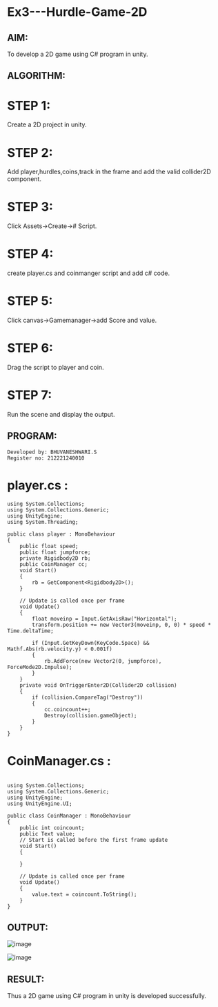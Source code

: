 # Ex3---Hurdle-Game-2D

## AIM:
To develop a 2D game using C# program in unity.

## ALGORITHM:

# STEP 1:
Create a 2D project in unity.

# STEP 2:
Add player,hurdles,coins,track in the frame and add the valid collider2D component.

# STEP 3:
Click Assets->Create-># Script.

# STEP 4:
create player.cs and coinmanger script and add c# code.

# STEP 5:
Click canvas->Gamemanager->add Score and value.

# STEP 6:
Drag the script to player and coin.

# STEP 7:
Run the scene and display the output.
## PROGRAM:
```
Developed by: BHUVANESHWARI.S
Register no: 212221240010
```
# player.cs :
```
using System.Collections;
using System.Collections.Generic;
using UnityEngine;
using System.Threading;

public class player : MonoBehaviour
{
    public float speed;
    public float jumpforce;
    private Rigidbody2D rb;
    public CoinManager cc;
    void Start()
    {
        rb = GetComponent<Rigidbody2D>();
    }

    // Update is called once per frame
    void Update()
    {
        float moveinp = Input.GetAxisRaw("Horizontal");
        transform.position += new Vector3(moveinp, 0, 0) * speed * Time.deltaTime;

        if (Input.GetKeyDown(KeyCode.Space) && Mathf.Abs(rb.velocity.y) < 0.001f)
        {
            rb.AddForce(new Vector2(0, jumpforce), ForceMode2D.Impulse);
        }
    }
    private void OnTriggerEnter2D(Collider2D collision)
    {
        if (collision.CompareTag("Destroy"))
        {
            cc.coincount++;
            Destroy(collision.gameObject);
        }
    }
}
```
# CoinManager.cs :
```

using System.Collections;
using System.Collections.Generic;
using UnityEngine;
using UnityEngine.UI;

public class CoinManager : MonoBehaviour
{
    public int coincount;
    public Text value;
    // Start is called before the first frame update
    void Start()
    {
        
    }

    // Update is called once per frame
    void Update()
    {
        value.text = coincount.ToString(); 
    }
}
```
## OUTPUT:

![image](https://github.com/Bhuvaneshwari-2003/Ex3---Hurdle-Game-2D/assets/94828604/8c199055-e39c-4cc3-9faf-db6cb3633b77)

![image](https://github.com/Bhuvaneshwari-2003/Ex3---Hurdle-Game-2D/assets/94828604/131d8178-407f-41e1-b01c-0bfc9a3027e4)

## RESULT:
Thus a 2D game using C# program in unity is developed successfully.
